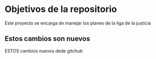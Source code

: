 # Objetivos de la repositorio

Este proyecto se encarga de manejar los planes de la liga de la justicia

## Estos cambios son nuevos

ESTOS cambios nuevos dede gitchub
